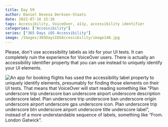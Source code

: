 ```yaml
---
title: Day 59
author: Daniel Devesa Derksen-Staats
date: 2022-07-16 15:26
tags: Accessibility, VoiceOver, a11y, accessibility identifier
categories: ["Accessibility"]
series: ["365 Days iOS Accessibility"]
image: /Images/365DaysIOSAccessibility/image148.jpg
---
```


Please, don't use accessibility labels as ids for your UI tests. It can completely ruin the experience for VoiceOver users. There is actually an accessibility identifier property that you can use instead to uniquely identify your UI elements.

![An app for booking flights has used the accessibility label property to uniquely identify elements, presumably for finding those elements on their UI tests. That means that VoiceOver will start reading something like “Plan underscore trip underscore ban underscore airport underscore description underscore label. Plan underscore trip underscore ban underscore origin underscore airport underscore gps underscore icon. Plan underscore trip underscore btn underscore airport underscore title underscore label”, instead of a more understandable sequence of labels, something like “From. London Gatwick”.](/Images/365DaysIOSAccessibility/image148.jpg)